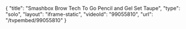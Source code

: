 {
    "title": "Smashbox Brow Tech To Go Pencil and Gel Set  Taupe",
    "type": "solo",
    "layout": "iframe-static",
    "videoId": "99055810",
    "url": "\/tvpembed\/99055810"
}